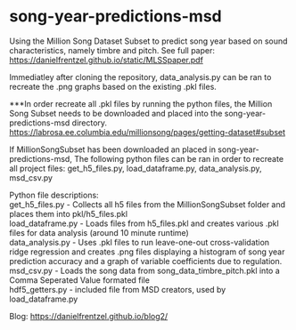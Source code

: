 # song-year-predictions-msd
Using the Million Song Dataset Subset to predict song year based on sound characteristics, namely timbre and pitch.
See full paper: https://danielfrentzel.github.io/static/MLSSpaper.pdf

Immediatley after cloning the repository, data_analysis.py can be ran to recreate the .png graphs based on the existing .pkl files.

***In order recreate all .pkl files by running the python files, the Million Song Subset needs to be downloaded and placed into the song-year-predictions-msd directory. https://labrosa.ee.columbia.edu/millionsong/pages/getting-dataset#subset

If MillionSongSubset has been downloaded an placed in song-year-predictions-msd, The following python files can be ran in order to recreate all project files: get_h5_files.py, load_dataframe.py, data_analysis.py, msd_csv.py

Python file descriptions:</br>
get_h5_files.py - Collects all h5 files from the MillionSongSubset folder and places them into pkl/h5_files.pkl</br>
load_dataframe.py - Loads files from h5_files.pkl and creates various .pkl files for data analysis (around 10 minute runtime)</br>
data_analysis.py - Uses .pkl files to run leave-one-out cross-validation ridge regression and creates .png files displaying a histogram of song year prediction accuracy and a graph of variable coefficients due to regulation. </br>
msd_csv.py - Loads the song data from song_data_timbre_pitch.pkl into a Comma Seperated Value formated file</br>
hdf5_getters.py - included file from MSD creators, used by load_dataframe.py</br>

Blog: https://danielfrentzel.github.io/blog2/
